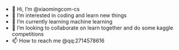 - 👋 Hi, I’m @xiaomingcom-cs
- 👀 I’m interested in coding and learn new things
- 🌱 I’m currently learning machine learning
- 💞️ I’m looking to collaborate on learn together and do some kaggle competitions
- 📫 How to reach me @qq:2714578616

<!---
xiaomingcom-cs/xiaomingcom-cs is a ✨ special ✨ repository because its `README.md` (this file) appears on your GitHub profile.
You can click the Preview link to take a look at your changes.
--->
